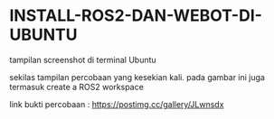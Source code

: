 # INSTALL-ROS2-DAN-WEBOT-DI-UBUNTU
tampilan screenshot di terminal Ubuntu

sekilas tampilan percobaan yang kesekian kali. pada gambar ini juga termasuk create a ROS2 workspace

link bukti percobaan : https://postimg.cc/gallery/JLwnsdx
